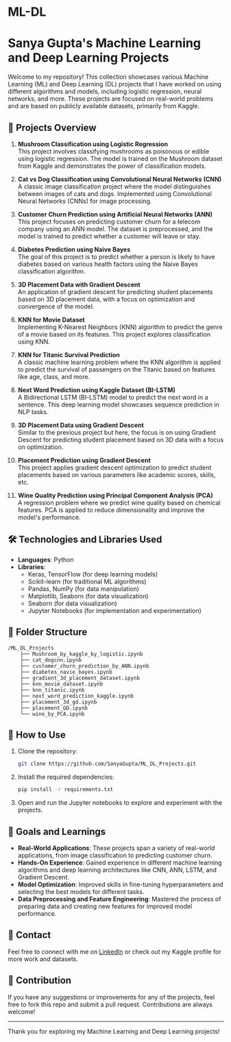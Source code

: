 # ML-DL

# Sanya Gupta's Machine Learning and Deep Learning Projects

Welcome to my repository! This collection showcases various Machine Learning (ML) and Deep Learning (DL) projects that I have worked on using different algorithms and models, including logistic regression, neural networks, and more. These projects are focused on real-world problems and are based on publicly available datasets, primarily from Kaggle.

## 🚀 Projects Overview

1. **Mushroom Classification using Logistic Regression**  
   This project involves classifying mushrooms as poisonous or edible using logistic regression. The model is trained on the Mushroom dataset from Kaggle and demonstrates the power of classification models.

2. **Cat vs Dog Classification using Convolutional Neural Networks (CNN)**  
   A classic image classification project where the model distinguishes between images of cats and dogs. Implemented using Convolutional Neural Networks (CNNs) for image processing.

3. **Customer Churn Prediction using Artificial Neural Networks (ANN)**  
   This project focuses on predicting customer churn for a telecom company using an ANN model. The dataset is preprocessed, and the model is trained to predict whether a customer will leave or stay.

4. **Diabetes Prediction using Naive Bayes**  
   The goal of this project is to predict whether a person is likely to have diabetes based on various health factors using the Naive Bayes classification algorithm.

5. **3D Placement Data with Gradient Descent**  
   An application of gradient descent for predicting student placements based on 3D placement data, with a focus on optimization and convergence of the model.

6. **KNN for Movie Dataset**  
   Implementing K-Nearest Neighbors (KNN) algorithm to predict the genre of a movie based on its features. This project explores classification using KNN.

7. **KNN for Titanic Survival Prediction**  
   A classic machine learning problem where the KNN algorithm is applied to predict the survival of passengers on the Titanic based on features like age, class, and more.

8. **Next Word Prediction using Kaggle Dataset (BI-LSTM)**  
   A Bidirectional LSTM (BI-LSTM) model to predict the next word in a sentence. This deep learning model showcases sequence prediction in NLP tasks.

9. **3D Placement Data using Gradient Descent**  
   Similar to the previous project but here, the focus is on using Gradient Descent for predicting student placement based on 3D data with a focus on optimization.

10. **Placement Prediction using Gradient Descent**  
    This project applies gradient descent optimization to predict student placements based on various parameters like academic scores, skills, etc.

11. **Wine Quality Prediction using Principal Component Analysis (PCA)**  
    A regression problem where we predict wine quality based on chemical features. PCA is applied to reduce dimensionality and improve the model's performance.

## 🛠️ Technologies and Libraries Used

- **Languages**: Python
- **Libraries**: 
  - Keras, TensorFlow (for deep learning models)
  - Scikit-learn (for traditional ML algorithms)
  - Pandas, NumPy (for data manipulation)
  - Matplotlib, Seaborn (for data visualization)
  - Seaborn (for data visualization)
  - Jupyter Notebooks (for implementation and experimentation)
  
## 📂 Folder Structure

```
/ML_DL_Projects
    ├── Mushroom_by_kaggle_by_logistic.ipynb
    ├── cat_dogcnn.ipynb
    ├── customer_churn_prediction_by_ANN.ipynb
    ├── diabetes_navie_bayes.ipynb
    ├── gradient_3d_placement_dataset.ipynb
    ├── knn_movie_dataset.ipynb
    ├── knn_titanic.ipynb
    ├── next_word_prediction_kaggle.ipynb
    ├── placement_3d_gd.ipynb
    ├── placement_GD.ipynb
    └── wine_by_PCA.ipynb
```

## 📌 How to Use

1. Clone the repository:
   ```bash
   git clone https://github.com/SanyaGupta/ML_DL_Projects.git
   ```

2. Install the required dependencies:
   ```bash
   pip install -r requirements.txt
   ```

3. Open and run the Jupyter notebooks to explore and experiment with the projects.

## 🎯 Goals and Learnings

- **Real-World Applications**: These projects span a variety of real-world applications, from image classification to predicting customer churn.
- **Hands-On Experience**: Gained experience in different machine learning algorithms and deep learning architectures like CNN, ANN, LSTM, and Gradient Descent.
- **Model Optimization**: Improved skills in fine-tuning hyperparameters and selecting the best models for different tasks.
- **Data Preprocessing and Feature Engineering**: Mastered the process of preparing data and creating new features for improved model performance.

## 📌 Contact

Feel free to connect with me on [LinkedIn](https://www.linkedin.com/in/sanya-gupta-2466052a6/) or check out my Kaggle profile for more work and datasets.  

## 👏 Contribution

If you have any suggestions or improvements for any of the projects, feel free to fork this repo and submit a pull request. Contributions are always welcome!

---

Thank you for exploring my Machine Learning and Deep Learning projects!
